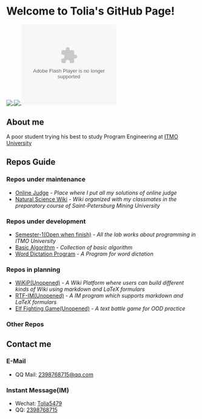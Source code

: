 # Welcome to Tolia's GitHub Page!

<a href="https://github.com/Tolia-GH/Tolia-GH">
  <img align="center" src="https://github-readme-stats.vercel.app/api?username=Tolia-GH&show_icons=true&count_private=true&theme=&hide=stars&include_all_commits=true" />
</a>

<a href="https://github.com/Tolia-GH/Tolia-GH">
  <img align="center" src="https://github-readme-stats.vercel.app/api/top-langs/?username=Tolia-GH&theme=&&layout=" />
</a>

<embed type="application/x-shockwave-flash" src="hamster.swf" width="250" height="210" id="flashID" name="flashID" bgcolor="#FFFFFF" quality="high" flashvars="up_backgroundColor=FFFFFF" wmode="opaque" allowscriptaccess="always">

## About me
A poor student trying his best to study Program Engineering at [ITMO University](https://en.itmo.ru/en/)

## Repos Guide

### Repos under maintenance
- [Online Judge](https://github.com/Tolia-GH/Online_Judge) - *Place where I put all my solutions of online judge*
- [Natural Science Wiki](https://github.com/ITMO-Computer-Science-Group/Natural-Sciences-Wiki) - *Wiki organized with my classmates in the preparatory course of Saint-Petersburg Mining University*

### Repos under development
- [Semester-1(Open when finish)](https://github.com/ITMO-Software-Engineering/ITMO-Lab-Works) - *All the lab works about programming in ITMO University*
- [Basic Algorithm](https://github.com/Tolia-GH/Basic_Algorithm) - *Collection of basic algorithm*
- [Word Dictation Program](https://github.com/Tolia-GH/Word_Dictation_Program) - *A Program for word dictation*

### Repos in planning
- [WiKiP(Unopened)](https://github.com/Tolia-GH/WiKiP) - *A Wiki Platform where users can build different kinds of Wiki using markdown and LaTeX formulars*
- [RTF-IM(Unopened)](https://github.com/Tolia-GH/RTF-IM) - *A IM program which supports markdown and LaTeX formulars*
- [Elf Fighting Game(Unopened)](https://github.com/Tolia-GH/Elf-Fighting-Game) - *A text battle game for OOD practice*

### Other Repos

## Contact me

### E-Mail
- QQ Mail: [2398768715@qq.com]()
### Instant Message(IM)
- Wechat: [Tolia5479]()
- QQ: [2398768715]()



<!--
**Tolia-GH/Tolia-GH** is a ✨ _special_ ✨ repository because its `README.md` (this file) appears on your GitHub profile.

Here are some ideas to get you started:

- 🔭 I’m currently working on ...
- 🌱 I’m currently learning ...
- 👯 I’m looking to collaborate on ...
- 🤔 I’m looking for help with ...
- 💬 Ask me about ...
- 📫 How to reach me: ...
- 😄 Pronouns: ...
- ⚡ Fun fact: ...

-->
